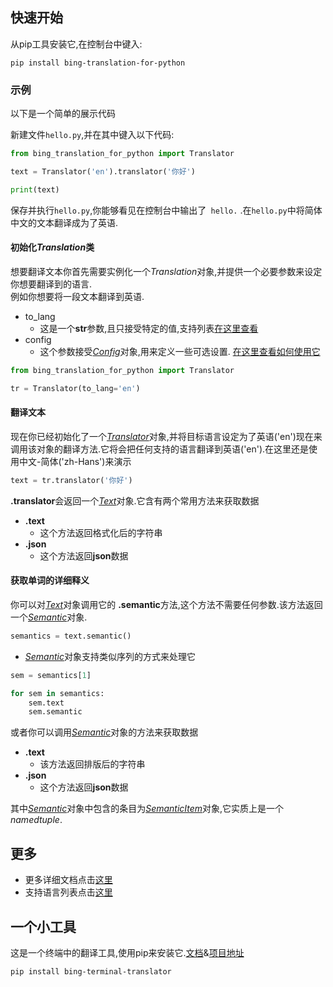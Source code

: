 ## 快速开始
从pip工具安装它,在控制台中键入:

    pip install bing-translation-for-python

### 示例
以下是一个简单的展示代码

新建文件`hello.py`,并在其中键入以下代码:
```python
from bing_translation_for_python import Translator

text = Translator('en').translator('你好')

print(text)
```
保存并执行`hello.py`,你能够看见在控制台中输出了` hello.` .在`hello.py`中将简体中文的文本翻译成为了英语.

<!-- TODO 未定义的url链接-->
#### 初始化*Translation*类
想要翻译文本你首先需要实例化一个*Translation*对象,并提供一个必要参数来设定你想要翻译到的语言.<br>例如你想要将一段文本翻译到英语.
* to_lang
    * 这是一个**str**参数,且只接受特定的值,支持列表[在这里查看][1]
* config
      <!-- TODO 为Config设置如何使用的文档 -->
    * 这个参数接受[*Config*](api/config)对象,用来定义一些可选设置.
    [在这里查看如何使用它]()

```python
from bing_translation_for_python import Translator

tr = Translator(to_lang='en')
```

#### 翻译文本
现在你已经初始化了一个[*Translator*]()对象,并将目标语言设定为了英语('en')现在来调用该对象的翻译方法.它将会把任何支持的语言翻译到英语('en').在这里还是使用中文-简体('zh-Hans')来演示
```python
text = tr.translator('你好')
```
**.translator**会返回一个[*Text*]()对象.它含有两个常用方法来获取数据
* **.text**
    * 这个方法返回格式化后的字符串
* **.json**
    * 这个方法返回**json**数据

#### 获取单词的详细释义
你可以对[*Text*]()对象调用它的 **.semantic**方法,这个方法不需要任何参数.该方法返回一个[*Semantic*]()对象.
```python
semantics = text.semantic()
```
* [*Semantic*]()对象支持类似序列的方式来处理它
```python
sem = semantics[1]

for sem in semantics:
    sem.text
    sem.semantic
```

或者你可以调用[*Semantic*]()对象的方法来获取数据
* **.text**
    * 该方法返回排版后的字符串
* **.json**
    * 这个方法返回**json**数据

其中[*Semantic*]()对象中包含的条目为[*SemanticItem*]()对象,它实质上是一个*namedtuple*.


## 更多
* 更多详细文档点击[这里]()
* 支持语言列表点击[这里][1]

## 一个小工具
这是一个终端中的翻译工具,使用pip来安装它.[文档]()&[项目地址]()

    pip install bing-terminal-translator

[1]:supported-languages/
